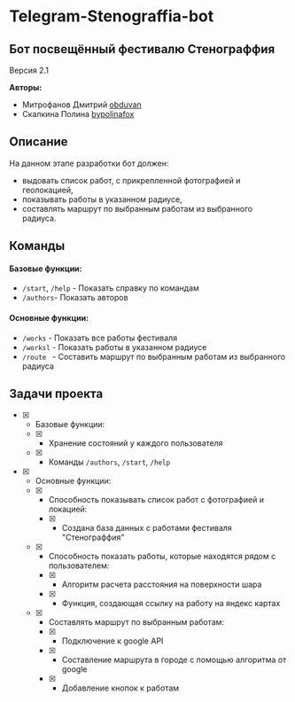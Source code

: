 # Telegram-Stenograffia-bot 

## Бот посвещённый фестивалю Стенограффия

Версия 2.1

**Авторы:**
* Митрофанов Дмитрий [obduvan](https://github.com/obduvan)
* Скалкина Полина [bypolinafox](https://github.com/bypolinafox)

## Описание
На данном этапе разработки бот должен:
* выдовать список работ, с прикрепленной фотографией и геолокацией,
* показывать работы в указанном радиусе,
* составлять маршрут по выбранным работам из выбранного радиуса.

## Команды
#### Базовые функции:
* `/start`, `/help` - Показать справку по командам
* `/authors`- Показать авторов

#### Основные функции:
* `/works` - Показать все работы фестиваля
* `/worksl` - Показать работы в указанном радиусе
* `/route ` - Cоставить маршрут по выбранным работам из выбранного радиуса


## Задачи проекта
- [x] - Базовые функции:
  - [x] - Хранение состояний у каждого пользователя
  - [x] - Команды `/authors`, `/start`, `/help`
- [x] - Основные функции:
  - [x] - Способность показывать список работ с фотографией и локацией:
    - [x] - Создана база данных с работами фестиваля "Стенограффия"
  - [x] - Способность показать работы, которые находятся рядом с пользователем:
    - [x] - Алгоритм расчета расстояния на поверхности шара
    - [x] - Функция, создающая ссылку на работу на яндекс картах
  - [x] - Cоставлять маршрут по выбранным работам:
    - [x] - Подключение к google API
    - [x] - Составление маршрута в городе с помощью алгоритма от google
    - [x] - Добавление кнопок к работам
